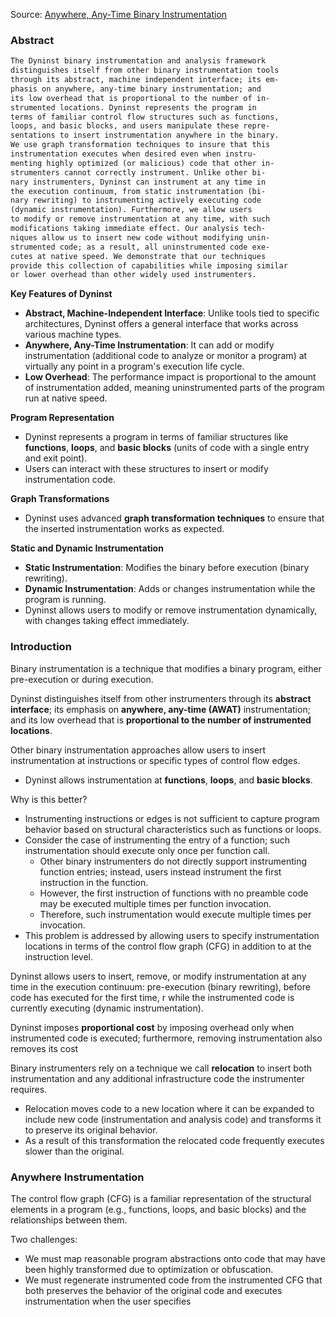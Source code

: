 Source: [Anywhere, Any-Time Binary Instrumentation](https://dl.acm.org/doi/pdf/10.1145/2024569.2024572)

### Abstract
```txt
The Dyninst binary instrumentation and analysis framework
distinguishes itself from other binary instrumentation tools
through its abstract, machine independent interface; its em-
phasis on anywhere, any-time binary instrumentation; and
its low overhead that is proportional to the number of in-
strumented locations. Dyninst represents the program in
terms of familiar control flow structures such as functions,
loops, and basic blocks, and users manipulate these repre-
sentations to insert instrumentation anywhere in the binary.
We use graph transformation techniques to insure that this
instrumentation executes when desired even when instru-
menting highly optimized (or malicious) code that other in-
strumenters cannot correctly instrument. Unlike other bi-
nary instrumenters, Dyninst can instrument at any time in
the execution continuum, from static instrumentation (bi-
nary rewriting) to instrumenting actively executing code
(dynamic instrumentation). Furthermore, we allow users
to modify or remove instrumentation at any time, with such
modifications taking immediate effect. Our analysis tech-
niques allow us to insert new code without modifying unin-
strumented code; as a result, all uninstrumented code exe-
cutes at native speed. We demonstrate that our techniques
provide this collection of capabilities while imposing similar
or lower overhead than other widely used instrumenters.
```

**Key Features of Dyninst**
- **Abstract, Machine-Independent Interface**: Unlike tools tied to specific architectures, Dyninst offers a general interface that works across various machine types.
- **Anywhere, Any-Time Instrumentation**: It can add or modify instrumentation (additional code to analyze or monitor a program) at virtually any point in a program's execution life cycle.
- **Low Overhead**: The performance impact is proportional to the amount of instrumentation added, meaning uninstrumented parts of the program run at native speed.

**Program Representation**
- Dyninst represents a program in terms of familiar structures like **functions**, **loops**, and **basic blocks** (units of code with a single entry and exit point).
- Users can interact with these structures to insert or modify instrumentation code.

**Graph Transformations**
- Dyninst uses advanced **graph transformation techniques** to ensure that the inserted instrumentation works as expected.

**Static and Dynamic Instrumentation**
- **Static Instrumentation**: Modifies the binary before execution (binary rewriting).
- **Dynamic Instrumentation**: Adds or changes instrumentation while the program is running.
- Dyninst allows users to modify or remove instrumentation dynamically, with changes taking effect immediately.

### Introduction
Binary instrumentation is a technique that modifies a binary program, either pre-execution or during execution.

Dyninst distinguishes itself from other instrumenters through its **abstract interface**; its emphasis on **anywhere, any-time (AWAT)** instrumentation; and its low overhead that is **proportional to the number of instrumented locations**. 

Other binary instrumentation approaches allow users to insert instrumentation at instructions or specific types of control flow edges.
- Dyninst allows instrumentation at **functions**, **loops**, and **basic blocks**.

Why is this better?
- Instrumenting instructions or edges is not sufficient to capture program behavior based on structural characteristics such as functions or loops.
- Consider the case of instrumenting the entry of a function; such instrumentation should execute only once per function call.
	- Other binary instrumenters do not directly support instrumenting function entries; instead, users instead instrument the first instruction in the function.
	- However, the first instruction of functions with no preamble code may be executed multiple times per function invocation.
	- Therefore, such instrumentation would execute multiple times per invocation.
- This problem is addressed by allowing users to specify instrumentation locations in terms of the control flow graph (CFG) in addition to at the instruction level. 

Dyninst allows users to insert, remove, or modify instrumentation at any time in the execution continuum: pre-execution (binary rewriting), before code has executed for the first time, r while the instrumented code is currently executing (dynamic instrumentation).

Dyninst imposes **proportional cost** by imposing overhead only when instrumented code is executed; furthermore, removing instrumentation also removes its cost

Binary instrumenters rely on a technique we call **relocation** to insert both instrumentation and any additional infrastructure code the instrumenter requires.
- Relocation moves code to a new location where it can be expanded to include new code (instrumentation and analysis code) and transforms it to preserve its original behavior.
- As a result of this transformation the relocated code frequently executes slower than the original.


### Anywhere Instrumentation

The control flow graph (CFG) is a familiar representation of the structural elements in a program (e.g., functions, loops, and basic blocks) and the relationships between them.

Two challenges:
- We must map reasonable program abstractions onto code that may have been highly transformed due to optimization or obfuscation.
- We must regenerate instrumented code from the instrumented CFG that both preserves the behavior of the original code and executes instrumentation when the user specifies

